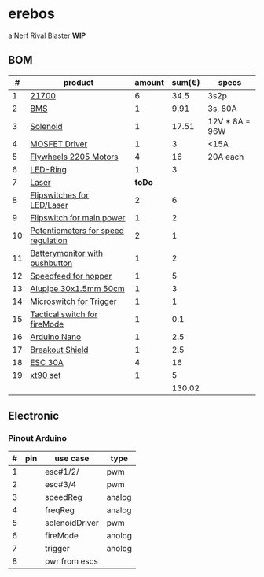 # erebos
a Nerf Rival Blaster 
**WIP**
## BOM

| # | product  | amount | sum(€) | specs |
| -------- | --------| -- | -------- | ---|
| 1 |[21700](https://dc-akku.de/products/samsung-40t-21700-4200mah-3-7v-max-40a)    |   6   | 34.5 | 3s2p|
|2| [BMS](https://www.ebay.de/itm/80A-380A-3S-4S-Lithium-Li-ion-LFP-LiFePo4-Battery-Protection-BMS-Board-W-Balance/312646084409?hash=item48cb28a739:g:CE8AAOSwzxZc-jpC)|1 |9.91| 3s, 80A|
|3| [Solenoid](https://www.ebay.de/itm/DC12V-8A-Hubmagnet-Elektromagnet-64x32x38mm-Solenoid-Push-Pull-Magnet-35mm-Hub/293646329673?_trkparms=ispr%3D1&hash=item445eaf6749:g:6xkAAOSwLppdIu-G&amdata=enc%3AAQAFAAACYBaobrjLl8XobRIiIML1V4Imu%252Fn%252BzU5L90Z278x5ickkvjzWOStkxwnlDuxSI1PVVgjgv8zjxKqPKitg%252FZ264WyxslkRYwhLbOUoY99RjyTTthSe%252B5g1XyxtNrzoceKTMEPLgDsHvJ8M5wMwtS9%252FuzQcBZs56QcKLqdc%252FQ6ILd3V%252FxsIO4vvRIA%252BQtM5ncMOPA%252BzVWFW1Po12%252BKjwtBEiV61AhL5rJ0Q7ixHZipa5RZhlotOXEB2dv2XLkG84M0WiqF823kOcUbhtWdHFnXX8sbJmcq7hMf%252BVrC6aUp%252B%252BZKo1kCA%252FPyJ2wx4y0KYqtzOV2Nz71WDDSIHD8N0mvpqWbJD4m60y7MVi6RwOstvwNWeahw3i7ZbPuhir7umRwdNz0ekIdlWqwuNO3nB0EwpwWokyu61yWT1QG2aK80c32HZgs0pSVIFMvWG0tFGSHgT0NtBIky6d%252B3fy2k%252BQ3UHuiyvranO7MVOZ7%252BT7A4wKZj8IqyAMee%252Fqc05Ey74qbKoOuGInBNeJ00xUKVAPummvkVDkQxhg8Rhf89DDo1GuEbXmLae1fFiLslcd4ntvIe7LRtU8XxJvm4bdbV3q%252FEaCbnxePpT2ZjMr3Kxz8zfYI6NynNOFIxpBqJyIe%252BVqO5V3crK5W5vombXlNXwzCJTvfzg9vEiVVw6WEXtBMABuHvf9TN%252FaeiRvNMQ3YCZOuDEIxCpy2n1%252BEJB8hiwBWRAh%252FyYF9lRNNEy5Egbv%252BIDCKe84QtRLv06AULex1bRHsN4FgcUrvYhf6LRKRvJnjVnvmG5HLDzNt0eu1qhYBSw9t%252FZ%7Ccksum%3A293646329673b563f6d9b64f410dbab3fdaff2448d41%7Campid%3APL_CLK%7Cclp%3A2334524)| 1| 17.51 | 12V * 8A = 96W
|4|[MOSFET Driver](https://de.aliexpress.com/item/10000396885973.html?spm=a2g0o.productlist.0.0.642438a6n8z4o2&s=p&ad_pvid=2020080712220318948232644710360000061125_4&algo_pvid=b790977d-a6c0-4851-a773-97dc784cd33c&algo_expid=b790977d-a6c0-4851-a773-97dc784cd33c-3&btsid=0ab6fab215968281236787860e706c&ws_ab_test=searchweb0_0,searchweb201602_,searchweb201603_)|1|3|<15A|
|5|[Flywheels 2205 Motors](https://www.ebay.de/itm/4X-RS2205S-2300KV-Burstenlosen-Motor-fur-FPV-Racing-Drohne-Quadcopter/324244225532?hash=item4b7e763dfc:g:OC0AAOSwGOlfIShh)|4|16|20A each|
|6|[LED-Ring](https://www.ebay.de/itm/LED-Ring-40-50-70-80-90-100-110-120-mm-SMD-weis-12V/274098656178?hash=item3fd18d93b2:g:O7wAAOSwOFFdzy2p)|1|3||
|7|[Laser]()|**toDo**|||
|8|[Flipswitches for LED/Laser](https://www.ebay.de/itm/2x-Miniatur-Kippschalter-Subminiatur-2-polig-Ein-Aus-Schalter-mit-Lotosen/183827874393?hash=item2accfec259:g:fZEAAOSwW1da1yWJ)|2|6||
|9|[Flipswitch for main power](https://www.ebay.de/itm/Mini-Kippschalter-Wippschalter-Switch-3-Pin-250V-3A-125V-6A-Ein-Aus/184283217272?hash=item2ae822bd78:g:6QgAAOSwCr9etFUK)|1|2||
|10|[Potentiometers for speed regulation](https://www.ebay.de/itm/Poti-Potentiometer-linear-Dreh-1K-2K-5K-10k-20K-50K-100K-250K-1M-Ohm-Mono-NEU/173357989174?hash=item285cf0fd36:g:2rAAAOSwwTlbG8lm)|2|1||
|11|[Batterymonitor with pushbutton]()|1|2||
|12|[Speedfeed for hopper](https://www.ebay.de/itm/Outdoor-PP-Plastic-Universal-Paintball-Speed-Feed-Gate-Lip-Hoppers-Cover-Durable/174146978064?hash=item288bf80110:g:aFEAAOSwN8heEqXB)|1|5||
|13|[Alupipe 30x1.5mm 50cm](https://www.ebay.de/i/252167705108?chn=ps&var=551003870973&norover=1&mkevt=1&mkrid=707-134425-41852-0&mkcid=2&itemid=551003870973_252167705108&targetid=897014132573&device=c&mktype=pla&googleloc=9043333&campaignid=10203814509&mkgroupid=101937405277&rlsatarget=pla-897014132573&abcId=1145989&merchantid=111315259&gclid=CjwKCAjw97P5BRBQEiwAGflV6Ukr4LCHbcYapwPpAse1xYp0Inho8oHZxD9QVD_2VSVYUenytulNQBoCtLsQAvD_BwE)|1|3||
|14|[Microswitch for Trigger](https://www.ebay.de/itm/Endschalter-Micro-Mini-3D-Drucker-Offner-Schlieser-Microswitch-Endstop-Rollen/173229398740?hash=item285546dad4:g:KAUAAOSwo7ZbtL2v)|1|1||
|15|[Tactical switch for fireMode](https://www.ebay.de/itm/50pc6-6-4-5mm-Tact-Switch-Tactile-Push-Button-Switch-Kit-Sets-4P-Mini-SwitcR-sc/293675960645?hash=item4460738945:g:hPEAAOSwdIBa8tp0)|1|0.1||
|16|[Arduino Nano](https://www.ebay.de/itm/1-2-5-10PCS-Nano-V3-0-USB-ATmega328-CH340G-Kit-5V-Mini-Type-C-Micro-For-Arduino/402282483812?hash=item5da9e79064:g:oKkAAOSwMq5e1gKL)|1|2.5||
|17|[Breakout Shield](https://www.ebay.de/itm/Breakout-Prototype-Proto-Shield-fur-Arduino-Nano-mit-Schraubklemmen/254138274774?hash=item3b2bd253d6:g:GSEAAOSwLgVccpor)|1|2.5||
|18|[ESC 30A](https://www.ebay.de/itm/4-Stucke-30A-Simonk-Brushless-ESC-Firmware-w-3A-5-V-BEC-fur-RC-Quad-Multi-Copter/114145097546?hash=item1a9393f74a:g:vQkAAOSw5bdeZ07P)|4|16||
|19|[xt90 set](https://www.ebay.de/itm/5-Paar-XT90-Stecker-Buchse-male-female-4-5-mm-Goldkontakt-Hochstrom/233641326294?hash=item36661bb6d6:g:-K4AAOSwQyBfAqc1)|1|5||
||||130.02

## Electronic
### Pinout Arduino
| # | pin | use case |type|
| -------- | -------- | -------- | --- |
| 1 |      |  esc#1/2/      | pwm    |
| 2 |      |  esc#3/4       | pwm    |
| 3 |      |  speedReg      | analog
| 4 |      |  freqReg       | analog |
| 5 |      |  solenoidDriver| pwm
| 6 |      |  fireMode      | anolog
| 7 |      |  trigger       | anolog|
| 8 |      | pwr from escs  |
